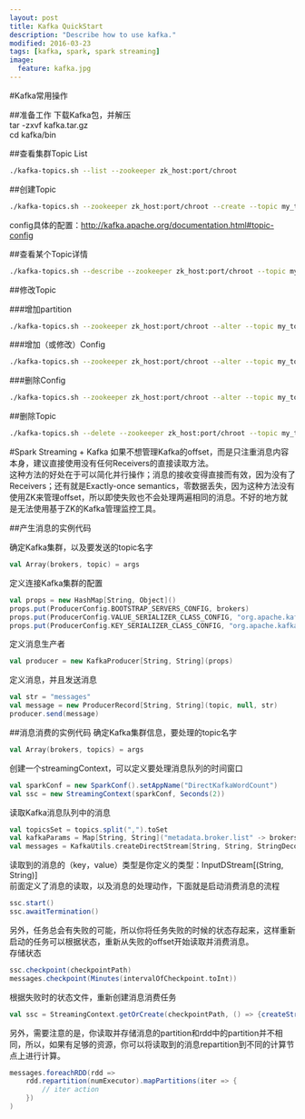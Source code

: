 ```yaml
---
layout: post
title: Kafka QuickStart
description: "Describe how to use kafka."
modified: 2016-03-23
tags: [kafka, spark, spark streaming]
image:
  feature: kafka.jpg
---
```


#Kafka常用操作

##准备工作
下载Kafka包，并解压<br>
tar -zxvf kafka.tar.gz<br>
cd kafka/bin

##查看集群Topic List

```Bash
./kafka-topics.sh --list --zookeeper zk_host:port/chroot 
```


##创建Topic

```Bash
./kafka-topics.sh --zookeeper zk_host:port/chroot --create --topic my_topic_name  --partitions 20 --replication-factor 3 --config retention.ms=86400000
```

config具体的配置：<http://kafka.apache.org/documentation.html#topic-config>

##查看某个Topic详情

```Bash
./kafka-topics.sh --describe --zookeeper zk_host:port/chroot --topic my_topic_name
```

##修改Topic

###增加partition

```Bash
./kafka-topics.sh --zookeeper zk_host:port/chroot --alter --topic my_topic_name  --partitions 40
```

###增加（或修改）Config

```Bash
./kafka-topics.sh --zookeeper zk_host:port/chroot --alter --topic my_topic_name --config x=y
```

###删除Config

```Bash
./kafka-topics.sh --zookeeper zk_host:port/chroot --alter --topic my_topic_name --deleteConfig x
```

##删除Topic

```Bash
./kafka-topics.sh --delete --zookeeper zk_host:port/chroot --topic my_topic_name
```

#Spark Streaming + Kafka 
如果不想管理Kafka的offset，而是只注重消息内容本身，建议直接使用没有任何Receivers的直接读取方法。<br>
这种方法的好处在于可以简化并行操作；消息的接收变得直接而有效，因为没有了Receivers；还有就是Exactly-once semantics，零数据丢失，因为这种方法没有使用ZK来管理offset，所以即使失败也不会处理两遍相同的消息。不好的地方就是无法使用基于ZK的Kafka管理监控工具。<br>

##产生消息的实例代码

确定Kafka集群，以及要发送的topic名字

```Scala
val Array(brokers, topic) = args
```

定义连接Kafka集群的配置

```Scala
val props = new HashMap[String, Object]()
props.put(ProducerConfig.BOOTSTRAP_SERVERS_CONFIG, brokers)
props.put(ProducerConfig.VALUE_SERIALIZER_CLASS_CONFIG, "org.apache.kafka.common.serialization.StringSerializer")
props.put(ProducerConfig.KEY_SERIALIZER_CLASS_CONFIG, "org.apache.kafka.common.serialization.StringSerializer")
```

定义消息生产者

```Scala
val producer = new KafkaProducer[String, String](props)
```

定义消息，并且发送消息

```Scala
val str = "messages"
val message = new ProducerRecord[String, String](topic, null, str)
producer.send(message)
```

##消息消费的实例代码
确定Kafka集群信息，要处理的topic名字

```Scala
val Array(brokers, topics) = args
```

创建一个streamingContext，可以定义要处理消息队列的时间窗口

```Scala
val sparkConf = new SparkConf().setAppName("DirectKafkaWordCount")
val ssc = new StreamingContext(sparkConf, Seconds(2))
```

读取Kafka消息队列中的消息

```Scala
val topicsSet = topics.split(",").toSet
val kafkaParams = Map[String, String]("metadata.broker.list" -> brokers)
val messages = KafkaUtils.createDirectStream[String, String, StringDecoder, StringDecoder](ssc, kafkaParams, topicsSet)
```

读取到的消息的（key，value）类型是你定义的类型：InputDStream[(String, String)]<br>
前面定义了消息的读取，以及消息的处理动作，下面就是启动消费消息的流程

```Scala
ssc.start()
ssc.awaitTermination()
```

另外，任务总会有失败的可能，所以你将任务失败的时候的状态存起来，这样重新启动的任务可以根据状态，重新从失败的offset开始读取并消费消息。<br>
存储状态

```Scala
ssc.checkpoint(checkpointPath)
messages.checkpoint(Minutes(intervalOfCheckpoint.toInt))
```

根据失败时的状态文件，重新创建消息消费任务

```Scala
val ssc = StreamingContext.getOrCreate(checkpointPath, () => {createStreamJob(sparkConf, args)})
```

另外，需要注意的是，你读取并存储消息的partition和rdd中的partition并不相同，所以，如果有足够的资源，你可以将读取到的消息repartition到不同的计算节点上进行计算。

```Scala
messages.foreachRDD(rdd =>
    rdd.repartition(numExecutor).mapPartitions(iter => {
        // iter action
    })
)
```
